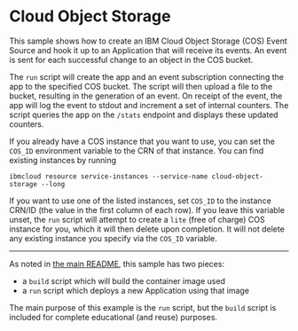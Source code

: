 # Cloud Object Storage

This sample shows how to create an IBM Cloud Object Storage (COS) Event Source
and hook it up to an Application that will receive its events. An event is
sent for each successful change to an object in the COS bucket.

The `run` script will create the app and an event subscription connecting the
app to the specified COS bucket. The script will then upload a file to the
bucket, resulting in the generation of an event. On receipt of the event, the
app will log the event to stdout and increment a set of internal counters.
The script queries the app on the `/stats` endpoint and displays these
updated counters.

If you already have a COS instance that you want to use, you can set the
`COS_ID` environment variable to the CRN of that instance. You can find
existing instances by running
```
ibmcloud resource service-instances --service-name cloud-object-storage --long
```
If you want to use one of the listed instances, set `COS_ID` to the instance
CRN/ID (the value in the first column of each row). If you leave this
variable unset, the `run` script will attempt to create a `lite` (free of
charge) COS instance for you, which it will then delete upon completion. It
will not delete any existing instance you specify via the `COS_ID` variable.

- - -

As noted in [the main README](../README.md), this sample has two pieces:

- a `build` script which will build the container image used
- a `run` script which deploys a new Application using that image

The main purpose of this example is the `run` script, but the `build`
script is included for complete educational (and reuse) purposes. 
